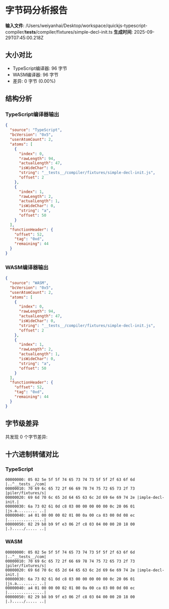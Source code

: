 # 字节码分析报告

**输入文件**: /Users/weiyanhai/Desktop/workspace/quickjs-typescript-compiler/__tests__/compiler/fixtures/simple-decl-init.ts
**生成时间**: 2025-09-29T07:45:00.218Z

## 大小对比

- TypeScript编译器: 96 字节
- WASM编译器: 96 字节
- 差异: 0 字节 (0.00%)

## 结构分析

### TypeScript编译器输出
```json
{
  "source": "TypeScript",
  "bcVersion": "0x5",
  "userAtomCount": 2,
  "atoms": [
    {
      "index": 0,
      "rawLength": 94,
      "actualLength": 47,
      "isWideChar": 0,
      "string": "__tests__/compiler/fixtures/simple-decl-init.js",
      "offset": 2
    },
    {
      "index": 1,
      "rawLength": 2,
      "actualLength": 1,
      "isWideChar": 0,
      "string": "a",
      "offset": 50
    }
  ],
  "functionHeader": {
    "offset": 52,
    "tag": "0xd",
    "remaining": 44
  }
}
```

### WASM编译器输出
```json
{
  "source": "WASM",
  "bcVersion": "0x5",
  "userAtomCount": 2,
  "atoms": [
    {
      "index": 0,
      "rawLength": 94,
      "actualLength": 47,
      "isWideChar": 0,
      "string": "__tests__/compiler/fixtures/simple-decl-init.js",
      "offset": 2
    },
    {
      "index": 1,
      "rawLength": 2,
      "actualLength": 1,
      "isWideChar": 0,
      "string": "a",
      "offset": 50
    }
  ],
  "functionHeader": {
    "offset": 52,
    "tag": "0xd",
    "remaining": 44
  }
}
```

## 字节级差异

共发现 0 个字节差异:


## 十六进制转储对比

### TypeScript
```
00000000: 05 02 5e 5f 5f 74 65 73 74 73 5f 5f 2f 63 6f 6d |..^__tests__/com|
00000010: 70 69 6c 65 72 2f 66 69 78 74 75 72 65 73 2f 73 |piler/fixtures/s|
00000020: 69 6d 70 6c 65 2d 64 65 63 6c 2d 69 6e 69 74 2e |imple-decl-init.|
00000030: 6a 73 02 61 0d c8 03 00 00 00 00 00 0c 20 06 01 |js.a......... ..|
00000040: a4 01 00 00 00 02 01 00 0a 00 ca 03 00 0d 08 ec |................|
00000050: 02 29 b8 b9 9f e3 06 2f c8 03 04 00 00 20 18 00 |.)...../..... ..|
```

### WASM
```
00000000: 05 02 5e 5f 5f 74 65 73 74 73 5f 5f 2f 63 6f 6d |..^__tests__/com|
00000010: 70 69 6c 65 72 2f 66 69 78 74 75 72 65 73 2f 73 |piler/fixtures/s|
00000020: 69 6d 70 6c 65 2d 64 65 63 6c 2d 69 6e 69 74 2e |imple-decl-init.|
00000030: 6a 73 02 61 0d c8 03 00 00 00 00 00 0c 20 06 01 |js.a......... ..|
00000040: a4 01 00 00 00 02 01 00 0a 00 ca 03 00 0d 08 ec |................|
00000050: 02 29 b8 b9 9f e3 06 2f c8 03 04 00 00 20 18 00 |.)...../..... ..|
```